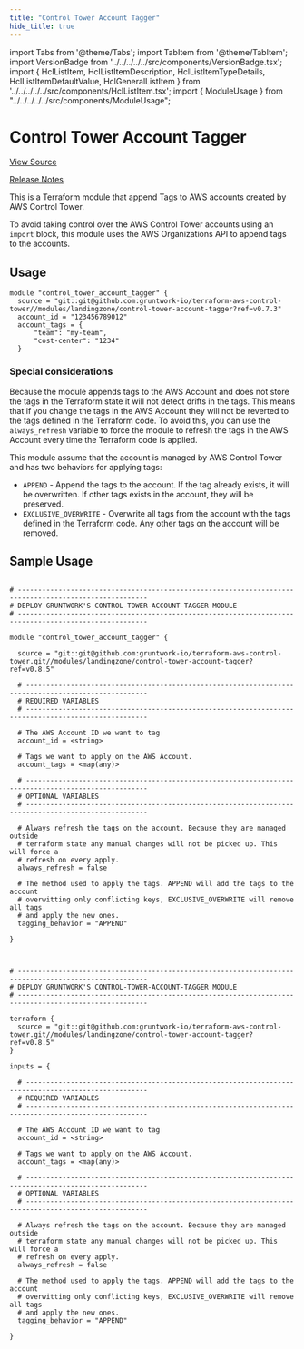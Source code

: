 ```yaml
---
title: "Control Tower Account Tagger"
hide_title: true
---
```


import Tabs from '@theme/Tabs';
import TabItem from '@theme/TabItem';
import VersionBadge from '../../../../../src/components/VersionBadge.tsx';
import { HclListItem, HclListItemDescription, HclListItemTypeDetails, HclListItemDefaultValue, HclGeneralListItem } from '../../../../../src/components/HclListItem.tsx';
import { ModuleUsage } from "../../../../../src/components/ModuleUsage";

<VersionBadge repoTitle="Control Tower" version="0.8.5" lastModifiedVersion="0.8.1"/>

# Control Tower Account Tagger

<a href="https://github.com/gruntwork-io/terraform-aws-control-tower/tree/v0.8.5/modules/landingzone/control-tower-account-tagger" className="link-button" title="View the source code for this module in GitHub.">View Source</a>

<a href="https://github.com/gruntwork-io/terraform-aws-control-tower/releases/tag/v0.8.1" className="link-button" title="Release notes for only versions which impacted this module.">Release Notes</a>

This is a Terraform module that append Tags to AWS accounts created by AWS Control Tower.

To avoid taking control over the AWS Control Tower accounts using an `import` block,
this module uses the AWS Organizations API to append tags to the accounts.

## Usage

```hcl
module "control_tower_account_tagger" {
  source = "git::git@github.com:gruntwork-io/terraform-aws-control-tower//modules/landingzone/control-tower-account-tagger?ref=v0.7.3"
  account_id = "123456789012"
  account_tags = {
      "team": "my-team",
      "cost-center": "1234"
  }
```

### Special considerations

Because the module appends tags to the AWS Account and does not store the tags in the Terraform state
it will not detect drifts in the tags. This means that if you change the tags in the AWS Account
they will not be reverted to the tags defined in the Terraform code. To avoid this, you can use the
`always_refresh` variable to force the module to refresh the tags in the AWS Account every time the
Terraform code is applied.

This module assume that the account is managed by AWS Control Tower and has two behaviors for applying tags:

*   `APPEND` - Append the tags to the account. If the tag already exists, it will be overwritten.
    If other tags exists in the account, they will be preserved.
*   `EXCLUSIVE_OVERWRITE` - Overwrite all tags from the account with the tags defined in the Terraform code.
    Any other tags on the account will be removed.

## Sample Usage

<Tabs>
<TabItem value="terraform" label="Terraform" default>

```hcl title="main.tf"

# ------------------------------------------------------------------------------------------------------
# DEPLOY GRUNTWORK'S CONTROL-TOWER-ACCOUNT-TAGGER MODULE
# ------------------------------------------------------------------------------------------------------

module "control_tower_account_tagger" {

  source = "git::git@github.com:gruntwork-io/terraform-aws-control-tower.git//modules/landingzone/control-tower-account-tagger?ref=v0.8.5"

  # ----------------------------------------------------------------------------------------------------
  # REQUIRED VARIABLES
  # ----------------------------------------------------------------------------------------------------

  # The AWS Account ID we want to tag
  account_id = <string>

  # Tags we want to apply on the AWS Account.
  account_tags = <map(any)>

  # ----------------------------------------------------------------------------------------------------
  # OPTIONAL VARIABLES
  # ----------------------------------------------------------------------------------------------------

  # Always refresh the tags on the account. Because they are managed outside
  # terraform state any manual changes will not be picked up. This will force a
  # refresh on every apply.
  always_refresh = false

  # The method used to apply the tags. APPEND will add the tags to the account
  # overwitting only conflicting keys, EXCLUSIVE_OVERWRITE will remove all tags
  # and apply the new ones.
  tagging_behavior = "APPEND"

}


```

</TabItem>
<TabItem value="terragrunt" label="Terragrunt" default>

```hcl title="terragrunt.hcl"

# ------------------------------------------------------------------------------------------------------
# DEPLOY GRUNTWORK'S CONTROL-TOWER-ACCOUNT-TAGGER MODULE
# ------------------------------------------------------------------------------------------------------

terraform {
  source = "git::git@github.com:gruntwork-io/terraform-aws-control-tower.git//modules/landingzone/control-tower-account-tagger?ref=v0.8.5"
}

inputs = {

  # ----------------------------------------------------------------------------------------------------
  # REQUIRED VARIABLES
  # ----------------------------------------------------------------------------------------------------

  # The AWS Account ID we want to tag
  account_id = <string>

  # Tags we want to apply on the AWS Account.
  account_tags = <map(any)>

  # ----------------------------------------------------------------------------------------------------
  # OPTIONAL VARIABLES
  # ----------------------------------------------------------------------------------------------------

  # Always refresh the tags on the account. Because they are managed outside
  # terraform state any manual changes will not be picked up. This will force a
  # refresh on every apply.
  always_refresh = false

  # The method used to apply the tags. APPEND will add the tags to the account
  # overwitting only conflicting keys, EXCLUSIVE_OVERWRITE will remove all tags
  # and apply the new ones.
  tagging_behavior = "APPEND"

}


```

</TabItem>
</Tabs>

<!-- ##DOCS-SOURCER-START
{
  "originalSources": [
    "https://github.com/gruntwork-io/terraform-aws-control-tower/tree/v0.8.5/modules/control-tower-account-tagger/readme.md",
    "https://github.com/gruntwork-io/terraform-aws-control-tower/tree/v0.8.5/modules/control-tower-account-tagger/variables.tf",
    "https://github.com/gruntwork-io/terraform-aws-control-tower/tree/v0.8.5/modules/control-tower-account-tagger/outputs.tf"
  ],
  "sourcePlugin": "module-catalog-api",
  "hash": "6ec2444c19a10e1b8e02e1431fbcdcdc"
}
##DOCS-SOURCER-END -->
